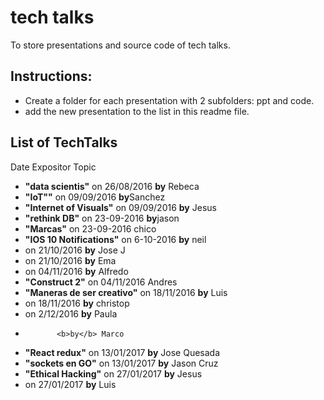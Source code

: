 # tech talks
To store presentations and source code of tech talks.
## Instructions:
- Create a folder for each presentation with 2 subfolders: ppt and code.
- add the new presentation to the list in this readme file.

## List of TechTalks
Date        Expositor    Topic
* <b>"data scientis"</b> on 26/08/2016	<b>by</b> Rebeca	  
* <b>"IoT""</b>  on  09/09/2016	<b>by</b>Sanchez	   
* <b>"Internet of Visuals"</b> on   09/09/2016 <b>by</b>	Jesus	     
* <b>"rethink DB"</b> on  23-09-2016	<b>by</b>jason	     
* <b>"Marcas"</b> on  23-09-2016	chico	     
* <b>"IOS 10 Notifications"</b> on  6-10-2016	 <b>by</b> neil	     
* on 21/10/2016	<b>by</b> Jose J	
* on 21/10/2016	<b>by</b> Ema	
* on 04/11/2016	<b>by</b> Alfredo	
* <b>"Construct 2"</b> on  04/11/2016	Andres	    
* <b>"Maneras de ser creativo"</b> on  18/11/2016	<b>by</b> Luis	      
* on 18/11/2016	<b>by</b> christop	
* on 2/12/2016	 <b>by</b> Paula	
* 	         <b>by</b> Marco	
* <b>"React redux"</b> on  13/01/2017	<b>by</b> Jose Quesada	
* <b>"sockets en GO"</b> on  13/01/2017	<b>by</b> Jason Cruz 
* <b>"Ethical Hacking"</b> on 27/01/2017	<b>by</b> Jesus	
* on 27/01/2017	<b>by</b> Luis	
